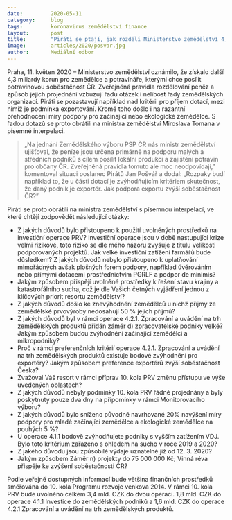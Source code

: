```yaml
---
date:         2020-05-11
category:     blog
tags:         koronavirus zemědělství finance
layout:       post
title:        "Piráti se ptají, jak rozdělí Ministerstvo zemědělství 4,3 miliardy korun na podporu soběstačnosti"
image:        articles/2020/posvar.jpg
author:       Mediální odbor
---  
```

 
 

Praha, 11. květen 2020 – Ministerstvo zemědělství oznámilo, že získalo další 4,3 miliardy korun pro zemědělce a potravináře, kterými chce posílit potravinovou soběstačnost ČR. Zveřejněná pravidla rozdělování peněz a způsob jejich projednání vzbuzují řadu otázek i nelibost řady zemědělských organizací. Piráti se pozastavují například nad kritérii pro příjem dotací, mezi nimiž je podmínka exportování. Kromě toho došlo i na razantní přehodnocení míry podpory pro začínající nebo ekologické zemědělce. S řadou dotazů se proto obrátili na ministra zemědělství Miroslava Tomana v písemné interpelaci.

> „Na jednání Zemědělského výboru PSP ČR nás ministr zemědělství ujišťoval, že peníze jsou určena primárně na podporu malých a středních podniků s cílem posílit lokální produkci a zajištění potravin pro občany ČR. Zveřejněná pravidla tomuto ale moc neodpovídají,” komentoval situaci poslanec Pirátů Jan Pošvář a dodal: „Rozpaky budí například to, že u části dotací je zvýhodňujícím kritériem skutečnost, že daný podnik je exportér. Jak podpora exportu zvýší soběstačnost ČR?”

Piráti se proto obrátili na ministra zemědělství s písemnou interpelací, ve které chtějí zodpovědět následující otázky:

* Z jakých důvodů bylo přistoupeno k použití uvolněných prostředků na investiční operace PRV? Investiční operace jsou v době nastupující krize velmi rizikové, toto riziko se dle mého názoru zvyšuje z titulu velikosti podporovaných projektů. Jak velké investiční zatížení farmářů bude důsledkem? Z jakých důvodů nebylo přistoupeno k uplatňování mimořádných avšak plošných forem podpory, například úvěrováním nebo přímými dotacemi prostřednictvím PGRLF a podpor de minimis?
* Jakým způsobem přispějí uvolněné prostředky k řešení stavu krajiny a katastrofálního sucha, což je dle Vašich četných vyjádření jednou z klíčových priorit resortu zemědělství?
* Z jakých důvodů došlo ke znevýhodnění zemědělců u nichž příjmy ze zemědělské prvovýroby nedosahují 50 % jejich příjmů?
* Z jakých důvodů byl v rámci operace 4.2.1. Zpracování a uvádění na trh zemědělských produktů přidán záměr d) zpracovatelské podniky velké? Jakým způsobem budou zvýhodnění začínající zemědělci a mikropodniky?
* Proč v rámci preferenčních kritérií operace 4.2.1. Zpracování a uvádění na trh zemědělských produktů existuje bodové zvýhodnění pro exportéry? Jakým způsobem preference exportérů zvýší soběstačnost Česka?
* Zvažoval Váš resort v rámci příprav 10. kola PRV změnu přístupu ve výše uvedených oblastech?
* Z jakých důvodů nebyly podmínky 10. kola PRV řádně projednány a byly poskytnuty pouze dva dny na připomínky v rámci Monitorovacího výboru?
* Z jakých důvodů bylo sníženo původně navrhované 20% navýšení míry podpory pro mladé začínající zemědělce a ekologické zemědělce na pouhých 5 %?
* U operace 4.1.1 bodově zvýhodňujete podniky s vyšším zatížením VDJ. Bylo toto kritérium zařazeno s ohledem na sucho v roce 2019 a 2020?
* Z jakého důvodu jsou způsobilé výdaje uznatelné již od 12. 3. 2020?
* Jakým způsobem Záměr n) projekty do 75 000 000 Kč; Vinná réva přispěje ke zvýšení soběstačnosti ČR? 

Podle veřejně dostupných informací bude většina finančních prostředků směřována do 10. kola Programu rozvoje venkova 2014. V rámci 10. kola PRV bude uvolněno celkem 3,4 mld. CZK do dvou operací. 1,8 mld. CZK do operace 4.1.1 Investice do zemědělských podniků a 1,6 mld. CZK do operace 4.2.1 Zpracování a uvádění na trh zemědělských produktů. 

